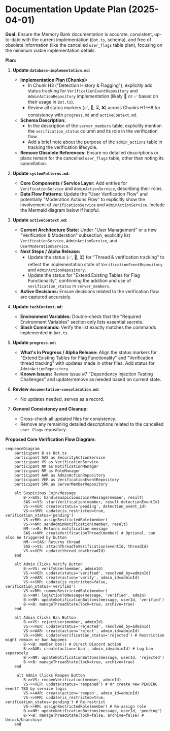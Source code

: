 # Documentation Update Plan (2025-04-01)

**Goal:** Ensure the Memory Bank documentation is accurate, consistent, up-to-date with the current implementation (`Bot.ts`, schema), and free of obsolete information (like the cancelled `user_flags` table plan), focusing on the minimum viable implementation details.

**Plan:**

1.  **Update `database-implementation.md`:**

    - **Implementation Plan (Chunks):**
      - In Chunk H3 ("Detection History & Flagging"), explicitly add status tracking for `VerificationEventRepository` and `AdminActionRepository` implementation (likely 🔄 or ✅ based on their usage in `Bot.ts`).
      - Review all status markers (✅, 🔄, ⏳, ❌) across Chunks H1-H8 for consistency with `progress.md` and `activeContext.md`.
    - **Schema Description:**
      - In the description of the `server_members` table, explicitly mention the `verification_status` column and its role in the verification flow.
      - Add a brief note about the purpose of the `admin_actions` table in tracking the verification lifecycle.
    - **Remove Obsolete References:** Ensure no detailed descriptions or plans remain for the cancelled `user_flags` table, other than noting its cancellation.

2.  **Update `systemPatterns.md`:**

    - **Core Components / Service Layer:** Add entries for `VerificationService` and `AdminActionService`, describing their roles.
    - **Data Flow Patterns:** Update the "User Verification Flow" and potentially "Moderation Actions Flow" to explicitly show the involvement of `VerificationService` and `AdminActionService`. Include the Mermaid diagram below if helpful.

3.  **Update `activeContext.md`:**

    - **Current Architecture State:** Under "User Management" or a new "Verification & Moderation" subsection, explicitly list `VerificationService`, `AdminActionService`, and `UserModerationService`.
    - **Next Steps / Alpha Release:**
      - Update the status (✅, 🔄, ⏳) for "Thread & verification tracking" to reflect the implementation state of `VerificationEventRepository` and `AdminActionRepository`.
      - Update the status for "Extend Existing Tables for Flag Functionality", confirming the addition and use of `verification_status` in `server_members`.
    - **Active Decisions:** Ensure decisions related to the verification flow are captured accurately.

4.  **Update `techContext.md`:**

    - **Environment Variables:** Double-check that the "Required Environment Variables" section only lists essential secrets.
    - **Slash Commands:** Verify the list exactly matches the commands implemented in `Bot.ts`.

5.  **Update `progress.md`:**

    - **What's In Progress / Alpha Release:** Align the status markers for "Extend Existing Tables for Flag Functionality" and "Verification thread tracking" with updates made in other files. Add status for `AdminActionRepository`.
    - **Known Issues:** Review issue #7 "Dependency Injection Testing Challenges" and update/remove as needed based on current state.

6.  **Review `documentation-consolidation.md`:**

    - No updates needed, serves as a record.

7.  **General Consistency and Cleanup:**
    - Cross-check all updated files for consistency.
    - Remove any remaining detailed descriptions related to the cancelled `user_flags` repository.

**Proposed Core Verification Flow Diagram:**

```mermaid
sequenceDiagram
    participant B as Bot.ts
    participant SAS as SecurityActionService
    participant VS as VerificationService
    participant NM as NotificationManager
    participant RM as RoleManager
    participant AAR as AdminActionRepository
    participant VER as VerificationEventRepository
    participant SMR as ServerMemberRepository

    alt Suspicious Join/Message
        B->>SAS: handleSuspiciousJoin/Message(member, result)
        SAS->>VS: startVerification(member, result.detectionEventId)
        VS->>VER: create(status='pending', detection_event_id)
        VS->>SMR: update(is_restricted=true, verification_status='pending')
        VS->>RM: assignRestrictedRole(member)
        VS->>NM: sendAdminNotification(member, result)
        NM-->>B: Returns notification message
        SAS->>NM: createVerificationThread(member) # Optional, can also be triggered by button
        NM-->>SAS: Returns thread
        SAS->>VS: attachThreadToVerification(eventId, threadId)
        VS->>VER: update(thread_id=threadId)
    end

    alt Admin Clicks Verify Button
        B->>VS: verifyUser(member, adminId)
        VS->>VER: update(status='verified', resolved_by=adminId)
        VS->>AAR: create(action='verify', admin_id=adminId)
        VS->>SMR: update(is_restricted=false, verification_status='verified')
        VS->>RM: removeRestrictedRole(member)
        B->>NM: logActionToMessage(message, 'verified', admin)
        B->>NM: updateNotificationButtons(message, userId, 'verified')
        B->>B: manageThreadState(lock=true, archive=true)
    end

    alt Admin Clicks Ban Button
        B->>VS: rejectUser(member, adminId)
        VS->>VER: update(status='rejected', resolved_by=adminId)
        VS->>AAR: create(action='reject', admin_id=adminId)
        VS->>SMR: update(verification_status='rejected') # Restriction might remain or ban happens
        B->>B: member.ban() # Direct Discord action
        B->>AAR: create(action='ban', admin_id=adminId) # Log ban separately
        B->>NM: updateNotificationButtons(message, userId, 'rejected')
        B->>B: manageThreadState(lock=true, archive=true)
    end

     alt Admin Clicks Reopen Button
        B->>VS: reopenVerification(member, adminId)
        VS->>VER: update(status='reopened') # Or create new PENDING event? TBD by service logic
        VS->>AAR: create(action='reopen', admin_id=adminId)
        VS->>SMR: update(is_restricted=true, verification_status='pending') # Re-restrict
        VS->>RM: assignRestrictedRole(member) # Re-assign role
        B->>NM: updateNotificationButtons(message, userId, 'pending')
        B->>B: manageThreadState(lock=false, archive=false) # Unlock/Unarchive
    end
```
